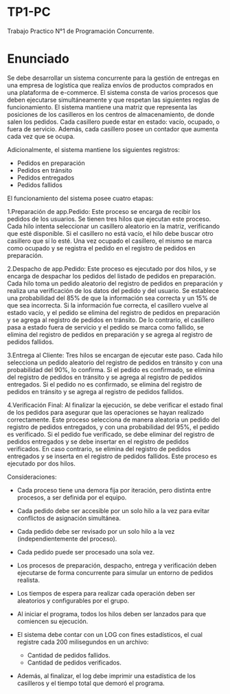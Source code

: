 # TP1-PC
Trabajo Practico N°1 de Programación Concurrente.

# Enunciado
Se debe desarrollar un sistema concurrente para la gestión de entregas en una empresa de logística que realiza envíos de productos comprados en una plataforma de e-commerce. El sistema consta de varios procesos que deben ejecutarse simultáneamente y que respetan las siguientes reglas de funcionamiento.
El sistema mantiene una matriz que representa las posiciones de los casilleros en los centros de almacenamiento, de donde salen los pedidos. Cada casillero puede estar en estado: vacío, ocupado, o fuera de servicio. Además, cada casillero posee un contador que aumenta cada vez que se ocupa.

Adicionalmente, el sistema mantiene los siguientes registros:
- Pedidos en preparación
- Pedidos en tránsito
- Pedidos entregados
- Pedidos fallidos
  
El funcionamiento del sistema posee cuatro etapas:

1.Preparación de app.Pedido: Este proceso se encarga de recibir los pedidos de los usuarios. Se tienen tres hilos que ejecutan este proceso. Cada hilo intenta seleccionar un casillero aleatorio en la matriz, verificando que esté disponible. Si el casillero no está vacío, el hilo debe buscar otro casillero que sí lo esté. Una vez ocupado el casillero, el mismo se marca como ocupado y se registra el pedido en el registro de pedidos en preparación.

2.Despacho de app.Pedido: Este proceso es ejecutado por dos hilos, y se encarga de despachar los pedidos del listado de pedidos en preparación. Cada hilo toma un pedido aleatorio del registro de pedidos en preparación y realiza una verificación de los datos del pedido y del usuario. Se establece una probabilidad del 85% de que la información sea correcta y un 15% de que sea incorrecta. Si la información fue correcta, el casillero vuelve al estado vacío, y el pedido se elimina del registro de pedidos en preparación y se agrega al registro de pedidos en tránsito. De lo contrario, el casillero pasa a estado fuera de servicio y el pedido se marca como fallido, se elimina del registro de pedidos en preparación y se agrega al registro de pedidos fallidos.

3.Entrega al Cliente: Tres hilos se encargan de ejecutar este paso. Cada hilo selecciona un pedido aleatorio del registro de pedidos en tránsito y con una probabilidad del 90%, lo confirma. Si el pedido es confirmado, se elimina del registro de pedidos en tránsito y se agrega al registro de pedidos entregados. Si el pedido no es confirmado, se elimina del registro de pedidos en tránsito y se agrega al registro de pedidos fallidos.

4.Verificación Final: Al finalizar la ejecución, se debe verificar el estado final de los pedidos para asegurar que las operaciones se hayan realizado correctamente. Este proceso selecciona de manera aleatoria un pedido del registro de pedidos entregados, y con una probabilidad del 95%, el pedido es verificado. Si el pedido fue verificado, se debe eliminar del registro de pedidos entregados y se debe insertar en el registro de pedidos verificados. En caso contrario, se elimina del registro de pedidos entregados y se inserta en el registro de pedidos fallidos. Este proceso es ejecutado por dos hilos.

Consideraciones:
- Cada proceso tiene una demora fija por iteración, pero distinta entre procesos, a ser definida por el equipo.
- Cada pedido debe ser accesible por un solo hilo a la vez para evitar conflictos de asignación simultánea.
- Cada pedido debe ser revisado por un solo hilo a la vez (independientemente del proceso).
- Cada pedido puede ser procesado una sola vez.
- Los procesos de preparación, despacho, entrega y verificación deben ejecutarse de forma concurrente para simular un entorno de pedidos realista.
- Los tiempos de espera para realizar cada operación deben ser aleatorios y configurables por el grupo.
- Al iniciar el programa, todos los hilos deben ser lanzados para que comiencen su ejecución.
- El sistema debe contar con un LOG con fines estadísticos, el cual registre cada 200 milisegundos en un archivo:
    - Cantidad de pedidos fallidos.
    - Cantidad de pedidos verificados.
      
- Además, al finalizar, el log debe imprimir una estadística de los casilleros y el tiempo total que demoró el programa.
